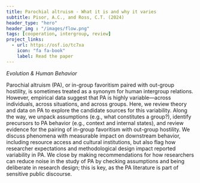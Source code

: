 ```yaml
---
title: Parochial altruism - What it is and why it varies
subtitle: Pisor, A.C., and Ross, C.T. (2024)
header_type: "hero"
header_img : "/images/flow.png"
tags: [cooperation, intergroup, review]
project_links:
  - url: https://osf.io/tc7xa
    icon: "fa fa-book"
    label: Read the paper
---
```

_Evolution & Human Behavior_

Parochial altruism (PA), or in-group favoritism paired with out-group hostility, is sometimes treated as a synonym for human intergroup relations. However, empirical data suggest that PA is highly variable—across individuals, across situations, and across groups. Here, we review theory and data on PA to explore the candidate sources for this variability. Along the way, we unpack assumptions (e.g., what constitutes a group?), identify precursors to PA behavior (e.g., context and internal states), and review evidence for the pairing of in-group favoritism with out-group hostility. We discuss phenomena with measurable impact on downstream behavior, including resource access and cultural institutions, but also flag how researcher expectations and methodological design impact reported variability in PA. We close by making recommendations for how researchers can reduce noise in the study of PA by checking assumptions and being deliberate in research design; this is key, as the PA literature is part of sensitive public discourse.
